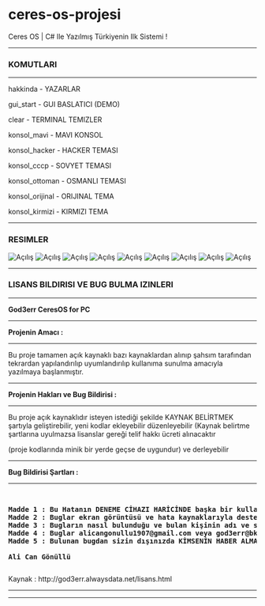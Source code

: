 # ceres-os-projesi
Ceres OS | C# Ile Yazılmış Türkiyenin Ilk Sistemi !
<hr></hr>
<strong><h3> KOMUTLARI </h3></strong>
<hr></hr>
<p> hakkinda - YAZARLAR </p>
<p> gui_start - GUI BASLATICI (DEMO) </p>
<p> clear - TERMINAL TEMIZLER </p>
<p> konsol_mavi - MAVI KONSOL </p>
<p> konsol_hacker - HACKER TEMASI </p>
<p> konsol_cccp - SOVYET TEMASI </p>
<p> konsol_ottoman - OSMANLI TEMASI </p>
<p> konsol_orijinal - ORIJINAL TEMA </p>
<p> konsol_kirmizi - KIRMIZI TEMA </p>
<hr></hr>
<strong><h3> RESIMLER </h3></strong>
<img src="https://alicangonullu.github.io/ceres-os-projesi/Pics/1.jpg" alt="Açılış"/>
<img src="https://alicangonullu.github.io/ceres-os-projesi/Pics/2.jpg" alt="Açılış"/>
<img src="https://alicangonullu.github.io/ceres-os-projesi/Pics/3.jpg" alt="Açılış"/>
<img src="https://alicangonullu.github.io/ceres-os-projesi/Pics/4.jpg" alt="Açılış"/>
<img src="https://alicangonullu.github.io/ceres-os-projesi/Pics/5.jpg" alt="Açılış"/>
<img src="https://alicangonullu.github.io/ceres-os-projesi/Pics/6.jpg" alt="Açılış"/>
<img src="https://alicangonullu.github.io/ceres-os-projesi/Pics/7.jpg" alt="Açılış"/>
<img src="https://alicangonullu.github.io/ceres-os-projesi/Pics/8.jpg" alt="Açılış"/>
<img src="https://alicangonullu.github.io/ceres-os-projesi/Pics/9.jpg" alt="Açılış"/>
<hr></hr>
<strong><h3> LISANS BILDIRISI VE BUG BULMA IZINLERI</h3></strong>
<hr></hr>

<html>
<body>

<p><strong>God3err CeresOS for PC</strong></p>
<hr></hr>

<p><strong>Projenin Amacı :</strong><p>
<hr></hr>

<p>Bu proje tamamen açık kaynaklı bazı kaynaklardan alınıp şahsım tarafından tekrardan yapılandırılıp
uyumlandırılıp kullanıma sunulma amacıyla yazılmaya başlanmıştır.</p>

<hr></hr>
<p><strong>Projenin Hakları ve Bug Bildirisi :</strong></p>
<hr></hr>

<p>Bu proje açık kaynaklıdır isteyen istediği şekilde KAYNAK BELİRTMEK şartıyla geliştirebilir, yeni kodlar ekleyebilir
düzenleyebilir (Kaynak belirtme şartlarına uyulmazsa lisanslar gereği telif hakkı ücreti alınacaktır</p> 
<p>(proje kodlarında minik bir yerde geçse de uygundur) ve derleyebilir</p>

<hr></hr>
<p><strong>Bug Bildirisi Şartları :</strong></p>
<hr></hr>

<pre>
<p><strong>
Madde 1 : Bu Hatanın DENEME CİHAZI HARİCİNDE başka bir kullanıcıya zarar verme amaçlı kullanılmamış olması gerekmektedir
Madde 2 : Buglar ekran görüntüsü ve hata kaynaklarıyla desteklenmelidir
Madde 3 : Bugların nasıl bulunduğu ve bulan kişinin adı ve soyadı verilmelidir ( HoF listesi için )
Madde 4 : Buglar alicangonullu1907@gmail.com veya god3err@bk.ru adreslerine de bildirilebilir aksi halde mağdur olmanız söz konusu olabilir
Madde 5 : Bulunan bugdan sizin dışınızda KİMSENİN HABER ALMAMASI gerekmektedir aksi takdirde bug bildiriniz GEÇERSİZ sayılacaktır

Ali Can Gönüllü
</p></strong></pre>
<p>Kaynak : http://god3err.alwaysdata.net/lisans.html</p>

<hr></hr>
</html></body>

<hr></hr>
